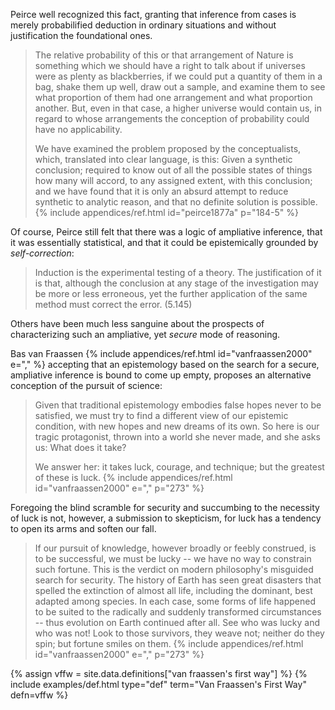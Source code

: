 Peirce well recognized this fact, granting that inference from cases is merely probabilified deduction in ordinary situations and without justification the foundational ones.

> The relative probability of this or that arrangement of Nature is something which we should have a right to talk about if universes were as plenty as blackberries, if we could put a quantity of them in a bag, shake them up well, draw out a sample, and examine them to see what proportion of them had one arrangement and what proportion another. But, even in that case, a higher universe would contain us, in regard to whose arrangements the conception of probability could have no applicability.
>
> We have examined the problem proposed by the conceptualists, which, translated into clear language, is this: Given a synthetic conclusion; required to know out of all the possible states of things how many will accord, to any assigned extent, with this conclusion; and we have found that it is only an absurd attempt to reduce synthetic to analytic reason, and that no definite solution is possible. {% include appendices/ref.html id="peirce1877a" p="184-5" %}

Of course, Peirce still felt that there was a logic of ampliative inference, that it was essentially statistical, and that it could be epistemically grounded by *self-correction*:

> Induction is the experimental testing of a theory. The justification of it is that, although the conclusion at any stage of the investigation may be more or less erroneous, yet the further application of the same method must correct the error. (5.145)

Others have been much less sanguine about the prospects of characterizing such an ampliative, yet *secure* mode of reasoning.

Bas van Fraassen {% include appendices/ref.html id="vanfraassen2000" e="," %} accepting that an epistemology based on the search for a secure, ampliative inference is bound to come up empty, proposes an alternative conception of the pursuit of science:

> Given that traditional epistemology embodies false hopes never to be satisfied, we must try to find a different view of our epistemic condition, with new hopes and new dreams of its own. So here is our tragic protagonist, thrown into a world she never made, and she asks us: What does it take?
>
> We answer her: it takes luck, courage, and technique; but the greatest of these is luck. {% include appendices/ref.html id="vanfraassen2000" e="," p="273" %}

Foregoing the blind scramble for security and succumbing to the necessity of luck is not, however, a submission to skepticism, for luck has a tendency to open its arms and soften our fall.

> If our pursuit of knowledge, however broadly or feebly construed, is to be successful, we must be lucky -- we have no way to constrain such fortune. This is the verdict on modern philosophy's misguided search for security. The history of Earth has seen great disasters that spelled the extinction of almost all life, including the dominant, best adapted among species. In each case, some forms of life happened to be suited to the radically and suddenly transformed circumstances -- thus evolution on Earth continued after all. See who was lucky and who was not! Look to those survivors, they weave not; neither do they spin; but fortune smiles on them. {% include appendices/ref.html id="vanfraassen2000" e="," p="273" %}

<!-- Van Fraassen's first way -->
{% assign vffw = site.data.definitions["van fraassen's first way"] %}
{% include examples/def.html type="def" term="Van Fraassen's First Way" defn=vffw %}
